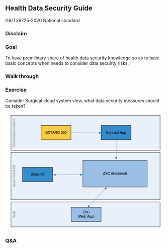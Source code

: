 ## Health Data Security Guide
GB/T39725-2020 National standard


### Disclaim


### Goal
To have premilinary share of health data security knowledge so as to have basic concepts when needs to consider data secuirty risks.


### Walk through
<div id="pdf-container"></div>


### Exercise
Consider Surgical cloud system view, what data security measures should be taken?

<img src="images/zsc-arch.png" class="r-stretch">


### Q&A